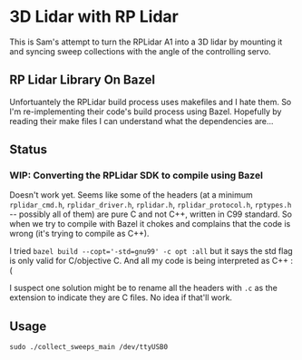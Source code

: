 # 3D Lidar with RP Lidar

This is Sam's attempt to turn the RPLidar A1 into a 3D lidar by mounting it and
syncing sweep collections with the angle of the controlling servo.

## RP Lidar Library On Bazel

Unfortuantely the RPLidar build process uses makefiles and I hate them. So I'm
re-implementing their code's build process using Bazel. Hopefully by reading
their make files I can understand what the dependencies are...

## Status

### WIP: Converting the RPLidar SDK to compile using Bazel

Doesn't work yet. Seems like some of the headers (at a minimum `rplidar_cmd.h`,
`rplidar_driver.h`,  `rplidar.h`,  `rplidar_protocol.h`, `rptypes.h` -- possibly
all of them) are pure C and not C++, written in C99 standard. So when we try to
compile with Bazel it chokes and complains that the code is wrong (it's trying
to compile as C++).

I tried `bazel build --copt='-std=gnu99' -c opt :all` but it says the std flag
is only valid for C/objective C. And all my code is being interpreted as C++
:(

I suspect one solution might be to rename all the headers with `.c` as the
extension to indicate they are C files. No idea if that'll work.

## Usage

`sudo ./collect_sweeps_main /dev/ttyUSB0`
